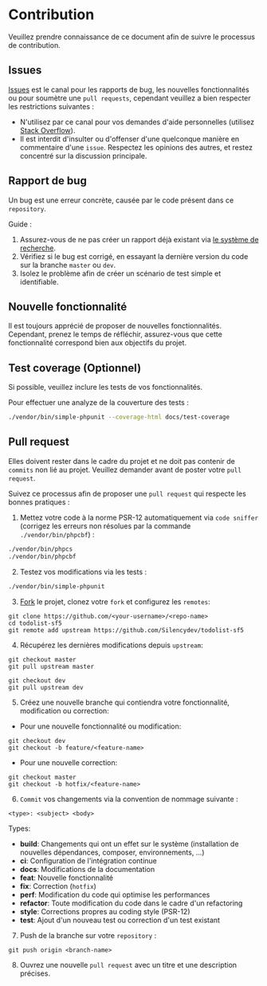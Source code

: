 # Contribution

Veuillez prendre connaissance de ce document afin de suivre le processus de contribution.

## Issues
[Issues](https://github.com/Silencydev/todolist-sf5/issues) est le canal pour les rapports de bug, les nouvelles fonctionnalités ou pour soumètre une `pull requests`, cependant veuillez a bien respecter les restrictions suivantes :
*   N'utilisez par ce canal pour vos demandes d'aide personnelles (utilisez [Stack Overflow](http://stackoverflow.com/)).
*   Il est interdit d'insulter ou d'offenser d'une quelconque manière en commentaire d'une `issue`. Respectez les opinions des autres, et restez concentré sur la discussion principale.

## Rapport de bug
Un bug est une erreur concrète, causée par le code présent dans ce `repository`.

Guide :
1.  Assurez-vous de ne pas créer un rapport déjà existant via [le système de recherche](https://github.com/Silencydev/todolist-sf5/issues).
2.  Vérifiez si le bug est corrigé, en essayant la dernière version du code sur la branche `master` ou `dev`.
3.  Isolez le problème afin de créer un scénario de test simple et identifiable.

## Nouvelle fonctionnalité
Il est toujours apprécié de proposer de nouvelles fonctionnalités. Cependant, prenez le temps de réfléchir, assurez-vous que cette fonctionnalité correspond bien aux objectifs du projet.

## Test coverage (Optionnel)
Si possible, veuillez inclure les tests de vos fonctionnalités.

Pour effectuer une analyze de la couverture des tests :
```sh
./vendor/bin/simple-phpunit --coverage-html docs/test-coverage
```

## Pull request
Elles doivent rester dans le cadre du projet et ne doit pas contenir de `commits` non lié au projet. Veuillez demander avant de poster votre `pull request`.

Suivez ce processus afin de proposer une `pull request` qui respecte les bonnes pratiques :

1.  Mettez votre code à la norme PSR-12 automatiquement via `code sniffer` (corrigez les erreurs non résolues par la commande `./vendor/bin/phpcbf`) :
```sh
./vendor/bin/phpcs
./vendor/bin/phpcbf
```

2.  Testez vos modifications via les tests :
```sh
./vendor/bin/simple-phpunit
```

3.  [Fork](http://help.github.com/fork-a-repo/) le projet, clonez votre `fork` et configurez les `remotes`:
```
git clone https://github.com/<your-username>/<repo-name>
cd todolist-sf5
git remote add upstream https://github.com/Silencydev/todolist-sf5
```

4.  Récupérez les dernières modifications depuis `upstream`:
```
git checkout master
git pull upstream master

git checkout dev
git pull upstream dev
```

5.  Créez une nouvelle branche qui contiendra votre fonctionnalité, modification ou correction:
*   Pour une nouvelle fonctionnalité ou modification:
```
git checkout dev
git checkout -b feature/<feature-name>
```

*   Pour une nouvelle correction:
```
git checkout master
git checkout -b hotfix/<feature-name>
```

6.  `Commit` vos changements via la convention de nommage suivante :
```
<type>: <subject> <body>
```

Types:
*   **build**: Changements qui ont un effet sur le système (installation de nouvelles dépendances, composer, environnements, ...)
*   **ci**: Configuration de l'intégration continue
*   **docs**: Modifications de la documentation
*   **feat**: Nouvelle fonctionnalité
*   **fix**: Correction (`hotfix`)
*   **perf**: Modification du code qui optimise les performances
*   **refactor**: Toute modification du code dans le cadre d'un refactoring
*   **style**: Corrections propres au coding style (PSR-12)
*   **test**: Ajout d'un nouveau test ou correction d'un test existant

7.  Push de la branche sur votre `repository` :
```
git push origin <branch-name> 
```

8.  Ouvrez une nouvelle `pull request` avec un titre et une description précises.